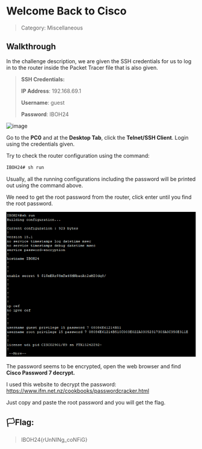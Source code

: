 # Welcome Back to Cisco
> Category: Miscellaneous


## Walkthrough

In the challenge description, we are given the SSH credentials for us to log in to the router
inside the Packet Tracer file that is also given.

> **SSH Credentials:**
>
>**IP Address**: 192.168.69.1
>
>**Username**: guest
>
>**Password**: IBOH24

![image](https://github.com/user-attachments/assets/f9451231-9b06-4e71-a70b-061a7ea5b956)

Go to the **PC0** and at the **Desktop Tab**, click the **Telnet/SSH Client**. Login using the credentials given.

Try to check the router configuration using the command:

```bash
IBOH24# sh run
```

Usually, all the running configurations including the password will be printed out using the command
above.

We need to get the root password from the router, click enter until you find the root
password.

![img](../Misc/shrun.png)

The password seems to be encrypted, open the web browser and find **Cisco Password 7 decrypt.**

I used this website to decrypt the password:
https://www.ifm.net.nz/cookbooks/passwordcracker.html

Just copy and paste the root password and you will get the flag.

## 🏳️Flag:

>IBOH24{rUnNINg_coNFiG}
